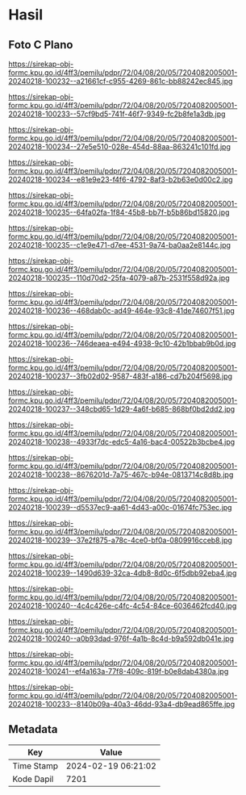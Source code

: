 # Hasil

## Foto C Plano

https://sirekap-obj-formc.kpu.go.id/4ff3/pemilu/pdpr/72/04/08/20/05/7204082005001-20240218-100232--a21661cf-c955-4269-861c-bb88242ec845.jpg

https://sirekap-obj-formc.kpu.go.id/4ff3/pemilu/pdpr/72/04/08/20/05/7204082005001-20240218-100233--57cf9bd5-741f-46f7-9349-fc2b8fe1a3db.jpg

https://sirekap-obj-formc.kpu.go.id/4ff3/pemilu/pdpr/72/04/08/20/05/7204082005001-20240218-100234--27e5e510-028e-454d-88aa-863241c101fd.jpg

https://sirekap-obj-formc.kpu.go.id/4ff3/pemilu/pdpr/72/04/08/20/05/7204082005001-20240218-100234--e81e9e23-f4f6-4792-8af3-b2b63e0d00c2.jpg

https://sirekap-obj-formc.kpu.go.id/4ff3/pemilu/pdpr/72/04/08/20/05/7204082005001-20240218-100235--64fa02fa-1f84-45b8-bb7f-b5b86bd15820.jpg

https://sirekap-obj-formc.kpu.go.id/4ff3/pemilu/pdpr/72/04/08/20/05/7204082005001-20240218-100235--c1e9e471-d7ee-4531-9a74-ba0aa2e8144c.jpg

https://sirekap-obj-formc.kpu.go.id/4ff3/pemilu/pdpr/72/04/08/20/05/7204082005001-20240218-100235--110d70d2-25fa-4079-a87b-2531f558d92a.jpg

https://sirekap-obj-formc.kpu.go.id/4ff3/pemilu/pdpr/72/04/08/20/05/7204082005001-20240218-100236--468dab0c-ad49-464e-93c8-41de74607f51.jpg

https://sirekap-obj-formc.kpu.go.id/4ff3/pemilu/pdpr/72/04/08/20/05/7204082005001-20240218-100236--746deaea-e494-4938-9c10-42b1bbab9b0d.jpg

https://sirekap-obj-formc.kpu.go.id/4ff3/pemilu/pdpr/72/04/08/20/05/7204082005001-20240218-100237--3fb02d02-9587-483f-a186-cd7b204f5698.jpg

https://sirekap-obj-formc.kpu.go.id/4ff3/pemilu/pdpr/72/04/08/20/05/7204082005001-20240218-100237--348cbd65-1d29-4a6f-b685-868bf0bd2dd2.jpg

https://sirekap-obj-formc.kpu.go.id/4ff3/pemilu/pdpr/72/04/08/20/05/7204082005001-20240218-100238--4933f7dc-edc5-4a16-bac4-00522b3bcbe4.jpg

https://sirekap-obj-formc.kpu.go.id/4ff3/pemilu/pdpr/72/04/08/20/05/7204082005001-20240218-100238--8676201d-7a75-467c-b94e-0813714c8d8b.jpg

https://sirekap-obj-formc.kpu.go.id/4ff3/pemilu/pdpr/72/04/08/20/05/7204082005001-20240218-100239--d5537ec9-aa61-4d43-a00c-01674fc753ec.jpg

https://sirekap-obj-formc.kpu.go.id/4ff3/pemilu/pdpr/72/04/08/20/05/7204082005001-20240218-100239--37e2f875-a78c-4ce0-bf0a-0809916cceb8.jpg

https://sirekap-obj-formc.kpu.go.id/4ff3/pemilu/pdpr/72/04/08/20/05/7204082005001-20240218-100239--1490d639-32ca-4db8-8d0c-6f5dbb92eba4.jpg

https://sirekap-obj-formc.kpu.go.id/4ff3/pemilu/pdpr/72/04/08/20/05/7204082005001-20240218-100240--4c4c426e-c4fc-4c54-84ce-6036462fcd40.jpg

https://sirekap-obj-formc.kpu.go.id/4ff3/pemilu/pdpr/72/04/08/20/05/7204082005001-20240218-100240--a0b93dad-976f-4a1b-8c4d-b9a592db041e.jpg

https://sirekap-obj-formc.kpu.go.id/4ff3/pemilu/pdpr/72/04/08/20/05/7204082005001-20240218-100241--ef4a163a-77f8-409c-819f-b0e8dab4380a.jpg

https://sirekap-obj-formc.kpu.go.id/4ff3/pemilu/pdpr/72/04/08/20/05/7204082005001-20240218-100233--8140b09a-40a3-46dd-93a4-db9ead865ffe.jpg


## Metadata

| Key        | Value               |
| ---------- | ------------------- |
| Time Stamp | 2024-02-19 06:21:02 |
| Kode Dapil | 7201                |



